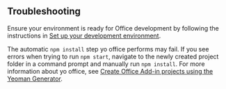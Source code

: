 ## Troubleshooting

Ensure your environment is ready for Office development by following the instructions in [Set up your development environment](../overview/set-up-your-dev-environment.md).

The automatic `npm install` step yo office performs may fail. If you see errors when trying to run `npm start`, navigate to the newly created project folder in a command prompt and manually run `npm install`. For more information about yo office, see [Create Office Add-in projects using the Yeoman Generator](../develop/yeoman-generator-overview.md).